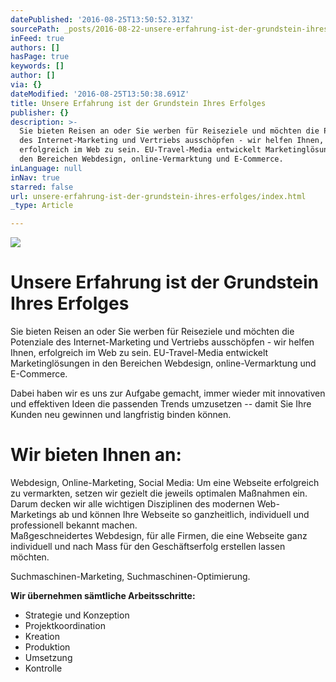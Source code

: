 ```yaml
---
datePublished: '2016-08-25T13:50:52.313Z'
sourcePath: _posts/2016-08-22-unsere-erfahrung-ist-der-grundstein-ihres-erfolges.md
inFeed: true
authors: []
hasPage: true
keywords: []
author: []
via: {}
dateModified: '2016-08-25T13:50:38.691Z'
title: Unsere Erfahrung ist der Grundstein Ihres Erfolges
publisher: {}
description: >-
  Sie bieten Reisen an oder Sie werben für Reiseziele und möchten die Potenziale
  des Internet-Marketing und Vertriebs ausschöpfen - wir helfen Ihnen,
  erfolgreich im Web zu sein. EU-Travel-Media entwickelt Marketinglösungen in
  den Bereichen Webdesign, online-Vermarktung und E-Commerce.
inLanguage: null
inNav: true
starred: false
url: unsere-erfahrung-ist-der-grundstein-ihres-erfolges/index.html
_type: Article

---
```

![](https://the-grid-user-content.s3-us-west-2.amazonaws.com/6b90bf9d-2184-448c-8e2f-51445f22e0af.jpg)

# Unsere Erfahrung ist der Grundstein Ihres Erfolges

Sie bieten Reisen an oder Sie werben für Reiseziele und möchten die Potenziale des Internet-Marketing und Vertriebs ausschöpfen - wir helfen Ihnen, erfolgreich im Web zu sein. EU-Travel-Media entwickelt Marketinglösungen in den Bereichen Webdesign, online-Vermarktung und E-Commerce.

Dabei haben wir es uns zur Aufgabe gemacht, immer wieder mit innovativen und effektiven Ideen die passenden Trends umzusetzen -- damit Sie Ihre Kunden neu gewinnen und langfristig binden können.

# Wir bieten Ihnen an:

Webdesign, Online-Marketing, Social Media: Um eine Webseite erfolgreich zu vermarkten, setzen wir gezielt die jeweils optimalen Maßnahmen ein. Darum decken wir alle wichtigen Disziplinen des modernen Web-Marketings ab und können Ihre Webseite so ganzheitlich, individuell und professionell bekannt machen.  
Maßgeschneidertes Webdesign, für alle Firmen, die eine Webseite ganz individuell und nach Mass für den Geschäftserfolg erstellen lassen möchten.

Suchmaschinen-Marketing, Suchmaschinen-Optimierung.

**Wir übernehmen sämtliche Arbeitsschritte:**

* Strategie und Konzeption
* Projektkoordination
* Kreation
* Produktion
* Umsetzung
* Kontrolle